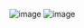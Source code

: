 ![image](https://github.com/user-attachments/assets/dc8b0201-c9cc-4d33-985c-49bb139cc9ef)
![image](https://github.com/user-attachments/assets/839a1773-023d-411a-8155-6fd878e39f88)
